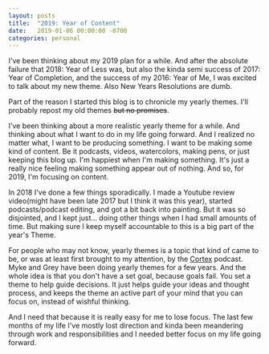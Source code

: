 ```yaml
---
layout: posts
title:  "2019: Year of Content"
date:   2019-01-06 00:00:00 -0700
categories: personal
---
```


I've been thinking about my 2019 plan for a while. And after the absolute failure that 2018: Year of Less was, but also the kinda semi success of 2017: Year of Completion, and the success of my 2016: Year of Me, I was excited to talk about my new theme. Also New Years Resolutions are dumb.

Part of the reason I started this blog is to chronicle my yearly themes. I'll probably repost my old themes ~~but no promises~~.

I've been thinking about a more realistic yearly theme for a while. And thinking about what I want to do in my life going forward. And I realized no matter what, I want to be producing something. I want to be making some kind of content. Be it podcasts, videos, watercolors, making pens, or just keeping this blog up. I'm happiest when I'm making something. It's just a really nice feeling making something appear out of nothing. And so, for 2019, I'm focusing on content.

In 2018 I've done a few things sporadically. I made a Youtube review video(might have been late 2017 but I think it was this year), started podcasts/podcast editing, and got a bit back into painting. But it was so disjointed, and I kept just... doing other things when I had small amounts of time. But making sure I keep myself accountable to this is a big part of the year's Theme.

For people who may not know, yearly themes is a topic that kind of came to be, or was at least first brought to my attention, by the [Cortex](https://www.relay.fm/cortex/79) podcast. Myke and Grey have been doing yearly themes for a few years. And the whole idea is that you don't have a set goal, because goals fail. You set a theme to help guide decisions. It just helps guide your ideas and thought process, and keeps the theme an active part of your mind that you can focus on, instead of wishful thinking.

And I need that because it is really easy for me to lose focus. The last few months of my life I've mostly lost direction and kinda been meandering through work and responsibilities and I needed better focus on my life going forward.
